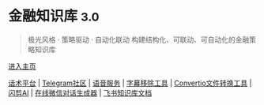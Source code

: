 # 金融知识库 <small>3.0</small>

> 极光风格 · 策略驱动 · 自动化联动
> 构建结构化、可联动、可自动化的金融策略知识库

[进入主页](#/index)

<div class="footer-links">
  <a href="https://huashu.web.app/" target="_blank">话术平台</a>
  <span>|</span>
  <a href="https://t.me/anyu168168" target="_blank">Telegram社区</a>
  <span>|</span>
  <a href="https://nicevoice.org/zh" target="_blank">语音服务</a>
  <span>|</span>
  <a href="#" target="_blank">字幕移除工具</a>
  <span>|</span>
  <a href="https://convertio.co/zh/" target="_blank">Convertio文件转换工具</a>
  <span>|</span>
  <a href="https://app.shanjian.tv/" target="_blank">闪剪AI</a>
  <span>|</span>
  <a href="http://www.12tool.com/" target="_blank">在线微信对话生成器</a>
  <span>|</span>
  <a href="https://drgphlxsfa.feishu.cn/wiki/GeuMwglQdi65BbkclgLcBUCFnRf" target="_blank">飞书知识库文档</a>
</div>

<!-- 自定义封面样式 -->
<style>
  .cover-main > blockquote + p {
    display: none;
  }
  .cover-main h1 {
    margin-bottom: 1rem;
  }
  .cover-main h1 small {
    color: #2563EB;
  }
  .cover-main blockquote {
    margin: 2rem 0;
    font-size: 1.2rem;
  }
  .cover-main ul {
    text-align: left;
    max-width: 400px;
    margin: 2rem auto;
  }
  .cover-main ul li {
    margin: 0.8rem 0;
    position: relative;
    padding-left: 1.5rem;
  }
  .cover-main ul li:before {
    content: '';
    position: absolute;
    left: 0;
    top: 0.5rem;
    width: 0.8rem;
    height: 0.8rem;
    background-color: #2563EB;
    border-radius: [投资比例建议];
  }
</style>